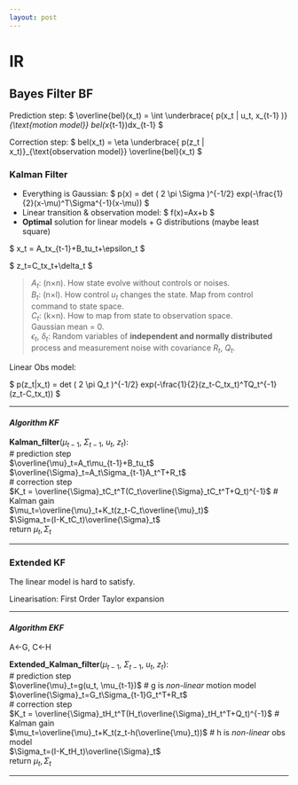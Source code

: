 ```yaml
---
layout: post
---
```


# IR

## Bayes Filter BF

Prediction step:
$
\overline{bel}(x_t) = \int \underbrace{ p(x_t | u_t, x_{t-1} )}_{\text{motion model}} bel(x_{t-1})dx_{t-1}
$

Correction step:
$
bel(x_t) = \eta \underbrace{ p(z_t | x_t)}_{\text{observation model}} \overline{bel}(x_t)
$

### Kalman Filter

- Everything is Gaussian:
$
p(x) = det ( 2 \pi \Sigma )^{-1/2} exp(-\frac{1}{2}(x-\mu)^T\Sigma^{-1}(x-\mu))
$
- Linear transition & observation model:
$
f(x)=Ax+b
$
- **Optimal** solution for linear models + G distributions (maybe least square)


$
x_t = A_tx_{t-1}+B_tu_t+\epsilon_t
$

$
z_t=C_tx_t+\delta_t
$

> $A_t$: (n$\times$n). How state evolve without controls or noises. \
> $B_t$: (n$\times$l). How control $u_t$ changes the state. Map from control command to state space. \
> $C_t$: (k$\times$n). How to map from state to observation space. \
> Gaussian mean = 0. \
> $\epsilon_t$, $\delta_t$: Random variables of **independent and normally distributed** process and measurement noise with covariance $R_t$, $Q_t$.

Linear Obs model:

$
p(z_t|x_t) = det ( 2 \pi Q_t )^{-1/2} exp(-\frac{1}{2}(z_t-C_tx_t)^TQ_t^{-1}(z_t-C_tx_t))
$


---

#### ***Algorithm KF***

**Kalman_filter**($\mu_{t-1}$, $\Sigma_{t-1}$, $u_t$, $z_t$): \
\# prediction step \
$\overline{\mu}_t=A_t\mu_{t-1}+B_tu_t$ \
$\overline{\Sigma}_t=A_t\Sigma_{t-1}A_t^T+R_t$ \
\# correction step \
$K_t = \overline{\Sigma}_tC_t^T(C_t\overline{\Sigma}_tC_t^T+Q_t)^{-1}$ \# Kalman gain \
$\mu_t=\overline{\mu}_t+K_t(z_t-C_t\overline{\mu}_t)$ \
$\Sigma_t=(I-K_tC_t)\overline{\Sigma}_t$ \
return $\mu_t, \Sigma_t$


---


### Extended KF
The linear model is hard to satisfy.

Linearisation: First Order Taylor expansion

---

#### ***Algorithm EKF***

A<-G, C<-H

**Extended_Kalman_filter**($\mu_{t-1}$, $\Sigma_{t-1}$, $u_t$, $z_t$): \
\# prediction step \
$\overline{\mu}_t=g(u_t, \mu_{t-1})$ \# g is *non-linear* motion model \
$\overline{\Sigma}_t=G_t\Sigma_{t-1}G_t^T+R_t$ \
\# correction step \
$K_t = \overline{\Sigma}_tH_t^T(H_t\overline{\Sigma}_tH_t^T+Q_t)^{-1}$ \# Kalman gain \
$\mu_t=\overline{\mu}_t+K_t(z_t-h(\overline{\mu}_t))$  \# h is *non-linear* obs model \
$\Sigma_t=(I-K_tH_t)\overline{\Sigma}_t$ \
return $\mu_t, \Sigma_t$


---
